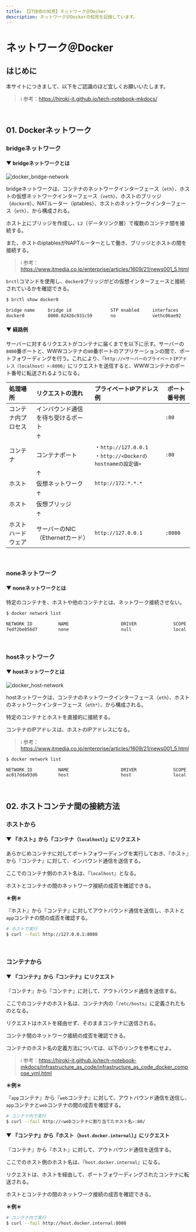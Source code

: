 ```yaml
---
title: 【IT技術の知見】ネットワーク＠Docker
description: ネットワーク＠Dockerの知見を記録しています。
---
```


# ネットワーク＠Docker

## はじめに

本サイトにつきまして、以下をご認識のほど宜しくお願いいたします。



> ℹ️ 参考：https://hiroki-it.github.io/tech-notebook-mkdocs/

<br>


## 01. Dockerネットワーク

### bridgeネットワーク

#### ▼ bridgeネットワークとは

![docker_bridge-network](https://raw.githubusercontent.com/hiroki-it/tech-notebook/master/images/docker_bridge-network.png)


bridgeネットワークは、コンテナのネットワークインターフェース（```eth```）、ホストの仮想ネットワークインターフェース（```veth```）、ホストのブリッジ（```docker0```）、NATルーター（iptables）、ホストのネットワークインターフェース（```eth```）、から構成される。

ホスト上にブリッジを作成し、```L2```（データリンク層）で複数のコンテナ間を接続する。

また、ホストのiptablesがNAPTルーターとして働き、ブリッジとホストの間を接続する。



> ℹ️ 参考：https://www.itmedia.co.jp/enterprise/articles/1609/21/news001_5.html


```brctl```コマンドを使用し、```docker0```ブリッジがどの仮想インターフェースと接続されているかを確認できる。



```bash
$ brctl show docker0

bridge name     bridge id               STP enabled     interfaces
docker0         8000.02426c931c59       no              vethc06ae92
```

#### ▼ 経路例

サーバーに対するリクエストがコンテナに届くまでを以下に示す。サーバーの```8080```番ポートと、WWWコンテナの```80```番ポートのアプリケーションの間で、ポートフォワーディングを行う。これにより、『```http://<サーバーのプライベートIPアドレス（localhost）>:8080```』にリクエストを送信すると、WWWコンテナのポート番号に転送されるようになる。

| 処理場所   | リクエストの流れ             | プライベートIPアドレス例                                                    | ポート番号例   |
|:-----------|:----------------------|:------------------------------------------------------------------|-------------|
| コンテナ内プロセス | インバウンド通信を待ち受けるポート |                                                                   | ```:80```   |
|            | ↑                     |                                                                   |             |
| コンテナ       | コンテナポート               | ・```http://127.0.0.1```<br>・```http://<Dockerのhostnameの設定値>``` | ```:80```   |
|            | ↑                     |                                                                   |             |
| ホスト        | 仮想ネットワーク            | ```http://172.*.*.*```                                            |             |
|            | ↑                     |                                                                   |             |
| ホスト        | 仮想ブリッジ              |                                                                   |             |
|            | ↑                     |                                                                   |             |
| ホストハードウェア  | サーバーのNIC（Ethernetカード） | ```http://127.0.0.1```                                            | ```:8080``` |

<br>

### noneネットワーク

#### ▼ noneネットワークとは

特定のコンテナを、ホストや他のコンテナとは、ネットワーク接続させない。




```bash
$ docker network list

NETWORK ID          NAME                    DRIVER              SCOPE
7edf2be856d7        none                    null                local
```

<br>


### hostネットワーク

#### ▼ hostネットワークとは

![docker_host-network](https://raw.githubusercontent.com/hiroki-it/tech-notebook/master/images/docker_host-network.png)

hostネットワークは、コンテナのネットワークインターフェース（```eth```）、ホストのネットワークインターフェース（```eth*```）、から構成される。

特定のコンテナとホストを直接的に接続する。

コンテナのIPアドレスは、ホストのIPアドレスになる。



> ℹ️ 参考：https://www.itmedia.co.jp/enterprise/articles/1609/21/news001_5.html

```bash
$ docker network list

NETWORK ID          NAME                    DRIVER              SCOPE
ac017dda93d6        host                    host                local
```


<br>

## 02. ホストコンテナ間の接続方法

### ホストから

#### ▼ 『ホスト』から『コンテナ（```localhost```）』にリクエスト

あらかじめコンテナに対してポートフォワーディングを実行しておき、『ホスト』から『コンテナ』に対して、インバウンド通信を送信する。

ここでのコンテナ側のホスト名は、『```localhost```』となる。

ホストとコンテナの間のネットワーク接続の成否を確認できる。



**＊例＊**

『ホスト』から『コンテナ』に対してアウトバウンド通信を送信し、ホストと```app```コンテナの間の成否を確認する。



```bash
# ホストで実行
$ curl --fail http://127.0.0.1:8080
```

<br>

### コンテナから

#### ▼ 『コンテナ』から『コンテナ』にリクエスト

『コンテナ』から『コンテナ』に対して、アウトバウンド通信を送信する。

ここでのコンテナのホスト名は、コンテナ内の『```/etc/hosts```』に定義されたものとなる。

リクエストはホストを経由せず、そのままコンテナに送信される。

コンテナ間のネットワーク接続の成否を確認できる。

コンテナのホスト名の定義方法については、以下のリンクを参考にせよ。



> ℹ️ 参考：https://hiroki-it.github.io/tech-notebook-mkdocs/infrastructure_as_code/infrastructure_as_code_docker_compose_yml.html

**＊例＊**

『```app```コンテナ』から『```web```コンテナ』に対して、アウトバウンド通信を送信し、```app```コンテナと```web```コンテナの間の成否を確認する。



```bash
# コンテナ内で実行
$ curl --fail http://<webコンテナに割り当てたホスト名>:80/
```

#### ▼ 『コンテナ』から『ホスト（```host.docker.internal```）』にリクエスト

『コンテナ』から『ホスト』に対して、アウトバウンド通信を送信する。

ここでのホスト側のホスト名は、『```host.docker.internal```』になる。

リクエストは、ホストを経由して、ポートフォワーディングされたコンテナに転送される。

ホストとコンテナの間のネットワーク接続の成否を確認できる。



**＊例＊**

```bash
# コンテナ内で実行
$ curl --fail http://host.docker.internal:8080
```

<br>
